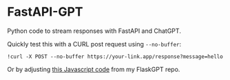 # FastAPI-GPT

Python code to stream responses with FastAPI and ChatGPT. 

Quickly test this with a CURL post request using `--no-buffer`:

```
!curl -X POST --no-buffer https://your-link.app/response?message=hello
```

Or by adjusting [this Javascript code](https://github.com/DanteNoguez/FlaskGPT/blob/main/templates/index.html) from my FlaskGPT repo.